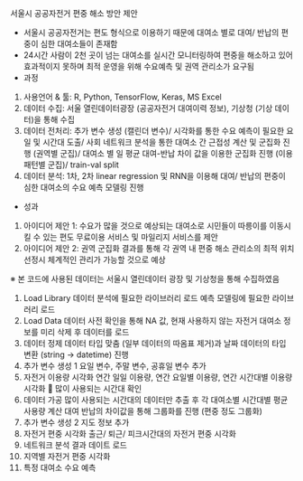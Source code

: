 서울시 공공자전거 편중 해소 방안 제안
-	서울시 공공자전거는 편도 형식으로 이용하기 때문에 대여소 별로 대여/ 반납의 편중이 심한 대여소들이 존재함
-	24시간 사람이 2천 곳이 넘는 대여소를 실시간 모니터링하여 편중을 해소하고 있어 효과적이지 못하며 최적 운영을 위해 수요예측 및 권역 관리소가 요구됨
-	과정
1. 사용언어 & 툴: R, Python, TensorFlow, Keras, MS Excel
2. 데이터 수집: 서울 열린데이터광장 (공공자전거 대여이력 정보), 기상청 (기상 데이터)을 통해 수집
3. 데이터 전처리: 추가 변수 생성 (캘린더 변수)/ 시각화를 통한 수요 예측이 필요한 요일 및 시간대 도출/ 사회 네트워크 분석을 통한 대여소 간 근접성 계산 및 군집화 진행 (권역별 군집)/ 대여소 별 일 평균 대여-반납 차이 값을 이용한 군집화 진행 (이용패턴별 군집)/ train-val split
4. 데이터 분석: 1차, 2차 linear regression 및 RNN을 이용해 대여/ 반납의 편중이 심한 대여소의 수요 예측 모델링 진행

-	성과
1. 아이디어 제안 1: 수요가 많을 것으로 예상되는 대여소로 시민들이 따릉이를 이동시킬 수 있는 편도 무료이용 서비스 및 마일리지 서비스를 제안
2. 아이디어 제안 2: 권역 군집화 결과를 통해 각 권역 내 편중 해소 관리소의 최적 위치 선정시 체계적인 관리가 가능할 것으로 예상

※ 본 코드에 사용된 데이터는 서울시 열린데이터 광장 및 기상청을 통해 수집하였음

1.	Load Library
데이터 분석에 필요한 라이브러리 로드
예측 모델링에 필요한 라이브러리 로드
2.	Load Data
데이터 사전 확인을 통해 NA 값, 현재 사용하지 않는 자전거 대여소 정보를 미리 삭제 후 데이터를 로드
3.	데이터 정제
데이터 타입 맞춤 (일부 데이터의 따옴표 제거)과 날짜 데이터의 타입 변환 (string -> datetime) 진행
4.	추가 변수 생성 1
요일 변수, 주말 변수, 공휴일 변수 추가
5.	자전거 이용량 시각화
연간 일일 이용량, 연간 요일별 이용량, 연간 시간대별 이용량 시각화
	많이 사용되는 시간대 확인 
6.	데이터 가공
많이 사용되는 시간대의 데이터만 추출 후 각 대여소별 시간대별 평균 사용량 계산 
대여 반납의 차이값을 통해 그룹화를 진행 (편중 정도 그룹화)
7.	추가 변수 생성 2
지도 정보 추가
8.	자전거 편중 시각화
출근/ 퇴근/ 피크시간대의 자전거 편중 시각화
9.  네트워크 분석 결과 데이트 로드
10.  지역별 자전거 편중 시각화
11.  특정 대여소 수요 예측
